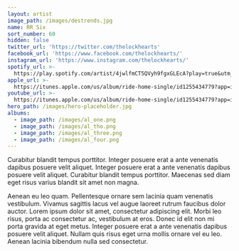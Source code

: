 ```yaml
---
layout: artist
image_path: /images/destrends.jpg
name: RR Six
sort_number: 60
hidden: false
twitter_url: 'https://twitter.com/thelockhearts'
facebook_url: 'https://www.facebook.com/thelockhearts/'
instagram_url: 'https://www.instagram.com/thelockhearts/'
spotify_url: >-
  https://play.spotify.com/artist/4jwlfmCT5QVyh9fgxGLEcA?play=true&utm_source=open.spotify.com&utm_medium=open
apple_url: >-
  https://itunes.apple.com/us/album/ride-home-single/id1255434779?app=itunes&ign-mpt=uo%3D4
youtube_url: >-
  https://itunes.apple.com/us/album/ride-home-single/id1255434779?app=itunes&ign-mpt=uo%3D4
hero_path: /images/hero-placeholder.jpg
albums:
  - image_path: /images/al_one.png
  - image_path: /images/al_tho.png
  - image_path: /images/al_three.png
  - image_path: /images/al_four.png
---
```


Curabitur blandit tempus porttitor. Integer posuere erat a ante venenatis dapibus posuere velit aliquet. Integer posuere erat a ante venenatis dapibus posuere velit aliquet. Curabitur blandit tempus porttitor. Maecenas sed diam eget risus varius blandit sit amet non magna.

Aenean eu leo quam. Pellentesque ornare sem lacinia quam venenatis vestibulum. Vivamus sagittis lacus vel augue laoreet rutrum faucibus dolor auctor. Lorem ipsum dolor sit amet, consectetur adipiscing elit. Morbi leo risus, porta ac consectetur ac, vestibulum at eros. Donec id elit non mi porta gravida at eget metus. Integer posuere erat a ante venenatis dapibus posuere velit aliquet. Nullam quis risus eget urna mollis ornare vel eu leo. Aenean lacinia bibendum nulla sed consectetur.